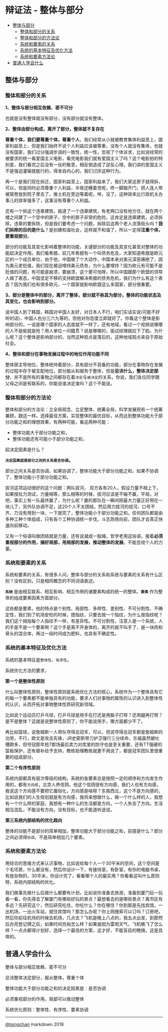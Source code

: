 辩证法 - 整体与部分
====

- [整体与部分](#整体与部分)
    - [整体和部分的关系](#整体和部分的关系)
    - [整体和部分的方法论](#整体和部分的方法论)
    - [系统和要素的关系](#系统和要素的关系)
    - [系统的基本特征及优化方法](#系统的基本特征及优化方法)
    - [系统和要素方法论](#系统和要素方法论)
- [普通人学会什么](#普通人学会什么)



## 整体与部分

### 整体和部分的关系

**1、整体与部分相互依赖、密不可分**

也就是没有整体就没有部分，没有部分就没有整体。

**2、整体由部分构成，离开了部分，整体就不复存在**

**尊重个体，我们要尊重个体，尊重个人**，我们经常从小就被教育集体利益至上，国家利益至上，但是我们始终不说个人利益应该被尊重，没有个人就没有集体，也就没有国家，我们过分强调步调的一致性，统一性，忽视了个体诉求，比如说经常的被要求的统一看爱国主义电影，看完电影我们就有爱国主义了吗？这个电影拍的特别差，我们看完之后没有一丝的敬意，相反倒造成了逆反心理，我们讲的爱国主义不是强迫灌输就能行的，得发自内心的，我们讨厌这种行为。

再一个是我们现在拆迁，国家利益至上，国家利益来了，我们大家这房子就得拆，可以，但是同时必须尊重个人利益，半夜还睡着觉呢，咚一脚踹开门，把人连人带被窝卷放到院子里去了，推土机在旁边等着呢，哗，没了。这种效率比行政机关办事儿的效率强多了，这事没有尊重个人利益。

还有一个拆这个违章建筑，报道了一个违章建筑，有老两口没有地方住，就在两个楼之间建了一个空中的房子，空中的房子非常的危险，这肯定是违章建筑，必须拆除，违章的要拆除，但是我们要考虑一个问题，拆除后这两个老人流落街头吗？**我们拆除的目的是什么**？是创建和谐社会，这样就不和谐了，所以一定得**注重个体，要重视部分**。

部分的功能及其变化影响着整体的功能，关键部分的功能及其变化甚至对整体的功能起决定作用。我们看希腊，前几年希腊有一个叫债务危及，大家知道希腊是欧元区的一个成员单位，由于他，中国做了个大动作，中国本来对美元深恶痛绝了，因为美元老贬值，我们现在被迫增持美元债务，为什么要增持？因为欧元有可能不是贬值的问题，有可能是崩溃，要崩溃，这个更可怕呀，所以中国跟那个欧盟的领导人做了表态，中国坚定不移的支持欧盟解决希腊的债务危机，我们为什么有这个表态？因为我们也有很多欧元，一个国家就影响欧盟这么多国家，部分很重要。

**3、部分是整体中的部分，离开了整体，部分就不称其为部分，整体的功能状态及其变化，也会影响到部分。**

说中国人到了韩国，韩国对中国人友好，对日本人不行，咱们实话实说(可能不好听的话)，中国人也分三六九等的，但他对你态度立即就好了。你看这个整体是影响部分的，一说是哪个国家的人态度就不一样了。还有地域，看过一个视频说哪哪的人不是偷就是抢？用人单位一问籍贯？说是哪哪的，面试经理就拉下了脸。为什么呢？这个整体是影响部分的，当然这种观点是落后的，这种地域观点来自于原始社会。

**4、整体和部分在事物发展过程中的地位作用功能不同**

整体居主导地位，整体统帅着部分，具有部分不具备的功能，部分在事物存在发展的过程中存于被支配地位，部分服从和服务于整体，但是**忌讳什么，整体决定部分**，并不是所有的事物之间都存在着`决定`与`被决定`的关系，你说，我们各位同学跟父母之间是有联系的，你能说谁决定谁吗？这个不能说。

### 整体和部分的方法论

整体和部分的方法论：立全局观念、立足整体、统筹全局，科学发展观有一个统筹兼顾，跟这一样。选择最佳方案，实现整体的最优目标，从而达到整体功能大于部分功能之和的理想效果，有两种可能，看这两种可能：

- 整体功能大于部分功能之和，
- 整体功能还有可能小于部分功能之和，

起决定因素是什么？

**`决定因素就是部分之间的关系是否协调`。**

部分之间关系是否协调，如果协调了，整体功能大于部分功能之和，如果不协调了，整体功能小于部分功能之和。

拔河这项运动很好的这个问题：两队拔河， 双方各有20人，假设力量不相上下，如果按拉力测试，力量相等，那么相等的时候，拔河应该是不输不赢，平局，对吧，事实上有一队最终赢了，为什么呢？赢的那队在一瞬间把最大力量正好用在一块儿了，另外队协调不足，这20个人不太团结，然后用力拔河的拔河，口号不齐，力没有用到一块，一下就完了，整体功能小于部分功能之和。任何团队都是由多种工种个体组成，只有各个工种协调统一步伐，斗志昂扬向前，团队才会真正快速向前移动。

又有一个俗语叫做团结就是力量，还有说凝成一股绳，哲学老用这俗语，接着**必须重视部分的作用，搞好局部，用局部的发展，推动整体的发展**。不能忽视个人的力量。



### 系统和要素的关系

系统和要素的关系，有很多人问，整体与部分的关系和系统与要素的关系有什么区别？没有区别，只是相同概念的不同词语表述。

**`系统`** 是由相互联系、相互影响、相互作用的诸要素构成的统一的整体。**`要素`** 作为整体的组成要素因素方面部分。

这些都是要素，他的特点是个别性、局部性、多样性、差别性、不可分割性、不确定性，我们到了机场安检的时候，摁指纹，只要去按一个指纹，为什么按指纹呢？我们这个拇指每个人指纹不一样，有差异性。不可分割性，注意人是一个系统，人的手是不是一个要素啊？这个手是离不开身体的，离开的就不叫手了，是一块肉和骨头的混合体，再过一段时间成为肥料，也具有不确定性。

### 系统的基本特征及优化方法

系统的基本特征是`整体性`、`有序性`。

系统优化方法的要求，

**第一个是整体性原则**

什么叫整体性原则，整体性原则是系统优化方法的核心，系统作为一个整体具有它的每一个要素都不能单独具有的功能，要求人们对事物的属性的认识进入到整体性的认识，从而开拓对事物整体性质研究新领域。

比如说个运动员打乒乓球，打乒乓球是用手在打还是用脑子打呀？还用腿再打呀？是不是整体？这就是说整体性原则了，你不能说用手，哪方面都少不了。

再比如篮球，说詹姆斯一人带队夺得总冠军，可以，但说夺得总冠军都是詹姆斯的功劳，不行，欧文是攻击先锋，JR史密斯带刀护卫强行三分续命，乐福虽然被吐槽颇多，但夺冠那年抢7那场最后卖力对库里的防守也是至关重要，还有TT强硬的篮板保护，还有替补给予支持，教练助理教练就更不用说了，都是冠军团队里很重要的组成部分。

**第二个有序性原则**

系统内部都具有层次等级的结构，系统的各要素总是按照一定的顺序和方向发生作用的，都有`方向感`，北京人养信鸽，他这个信鸽很有方向感，我们人也有方向感，我说这个方向感不要把它庸俗化，方向感是啥呀？东南西北，这个不是方向感的，比如说我们的人生规划就是有方向感，我将来想做什么，做一个什么样的人，我想有一个什么样的家庭，我想有一种什么的生活都是方向，一个人失去了方向，生活相当混乱，不能没有方向，没有目标，也不能道听途说。

**第三系统内部结构的优化趋向**

整体的功能不是部分的简单相加，整体功能大于部分功能之和，前提是什么？部分之间必须得`协调`，不是简单相加几个要素。

### 系统和要素方法论

用综合的思维方式来认识事物，比如说给每个人一个30平米的空间，这个空间是个毛坯房，什么都没有，然后你设计一下，有接待室，有卧室，有你的电脑书桌，有放杂物的，30平米，你设计完了，看看哪个人的最实用？你看看这叫什么原则呀，系统内部结构的优化。

我们做事先做什么后做什么都要有计划，比如说你准备去旅游，准备到厦门玩一玩看一看，你先得去了解厦门有哪些好玩的景点？最想看去的是哪些景点？离市区有多远？先研究这个，然后研究吃住，你吃什么？你在哪住？你到那是先找宾馆，一出机场，一出火车站，就住宾馆吗？那怎么办呢？你上网搜索可以订吗？订房吧，然后你前往机场的时候去机场，几点去？飞机是晚上八点的，我五点出发，到那然后办完登记牌之后，如果时间充裕怎么样？如果是因为雷雨天气，飞机晚飞了怎么样？一点点都得计划好，选择一个最佳的方案，这才好，不能盲目的瞎搞，这是具体的。


## 普通人学会什么

整体与部分相互依赖、密不可分

忌讳整体决定部分，服从整体，尊重个体

整体功能大于部分功能之和的决定因素是：是否协调

必须重视部分的作用，局部可以推动整体

系统优化原则：整体性、有序性、要素协调



----
[@tsingchan](https://github.com/tsingchan/page) markdown 2018